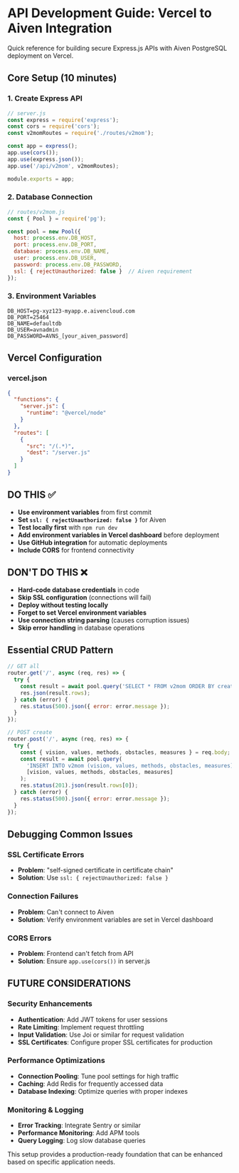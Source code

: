 # API Development Guide: Vercel to Aiven Integration

Quick reference for building secure Express.js APIs with Aiven PostgreSQL deployment on Vercel.

## Core Setup (10 minutes)

### 1. Create Express API
```javascript
// server.js
const express = require('express');
const cors = require('cors');
const v2momRoutes = require('./routes/v2mom');

const app = express();
app.use(cors());
app.use(express.json());
app.use('/api/v2mom', v2momRoutes);

module.exports = app;
```

### 2. Database Connection
```javascript
// routes/v2mom.js
const { Pool } = require('pg');

const pool = new Pool({
  host: process.env.DB_HOST,
  port: process.env.DB_PORT,
  database: process.env.DB_NAME,
  user: process.env.DB_USER,
  password: process.env.DB_PASSWORD,
  ssl: { rejectUnauthorized: false }  // Aiven requirement
});
```

### 3. Environment Variables
```env
DB_HOST=pg-xyz123-myapp.e.aivencloud.com
DB_PORT=25464
DB_NAME=defaultdb
DB_USER=avnadmin
DB_PASSWORD=AVNS_[your_aiven_password]
```

## Vercel Configuration

### vercel.json
```json
{
  "functions": {
    "server.js": {
      "runtime": "@vercel/node"
    }
  },
  "routes": [
    {
      "src": "/(.*)",
      "dest": "/server.js"
    }
  ]
}
```

## DO THIS ✅

- **Use environment variables** from first commit
- **Set `ssl: { rejectUnauthorized: false }`** for Aiven
- **Test locally first** with `npm run dev`
- **Add environment variables in Vercel dashboard** before deployment
- **Use GitHub integration** for automatic deployments
- **Include CORS** for frontend connectivity

## DON'T DO THIS ❌

- **Hard-code database credentials** in code
- **Skip SSL configuration** (connections will fail)
- **Deploy without testing locally** 
- **Forget to set Vercel environment variables**
- **Use connection string parsing** (causes corruption issues)
- **Skip error handling** in database operations

## Essential CRUD Pattern

```javascript
// GET all
router.get('/', async (req, res) => {
  try {
    const result = await pool.query('SELECT * FROM v2mom ORDER BY created_at DESC');
    res.json(result.rows);
  } catch (error) {
    res.status(500).json({ error: error.message });
  }
});

// POST create
router.post('/', async (req, res) => {
  try {
    const { vision, values, methods, obstacles, measures } = req.body;
    const result = await pool.query(
      'INSERT INTO v2mom (vision, values, methods, obstacles, measures) VALUES ($1, $2, $3, $4, $5) RETURNING *',
      [vision, values, methods, obstacles, measures]
    );
    res.status(201).json(result.rows[0]);
  } catch (error) {
    res.status(500).json({ error: error.message });
  }
});
```

## Debugging Common Issues

### SSL Certificate Errors
- **Problem**: "self-signed certificate in certificate chain"
- **Solution**: Use `ssl: { rejectUnauthorized: false }`

### Connection Failures
- **Problem**: Can't connect to Aiven
- **Solution**: Verify environment variables are set in Vercel dashboard

### CORS Errors
- **Problem**: Frontend can't fetch from API
- **Solution**: Ensure `app.use(cors())` in server.js

## FUTURE CONSIDERATIONS

### Security Enhancements
- **Authentication**: Add JWT tokens for user sessions
- **Rate Limiting**: Implement request throttling
- **Input Validation**: Use Joi or similar for request validation
- **SSL Certificates**: Configure proper SSL certificates for production

### Performance Optimizations
- **Connection Pooling**: Tune pool settings for high traffic
- **Caching**: Add Redis for frequently accessed data
- **Database Indexing**: Optimize queries with proper indexes

### Monitoring & Logging
- **Error Tracking**: Integrate Sentry or similar
- **Performance Monitoring**: Add APM tools
- **Query Logging**: Log slow database queries

This setup provides a production-ready foundation that can be enhanced based on specific application needs.